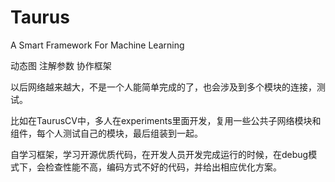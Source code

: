 # Taurus
A Smart Framework For Machine Learning

动态图 注解参数 协作框架

以后网络越来越大，不是一个人能简单完成的了，也会涉及到多个模块的连接，测试。

比如在TaurusCV中，多人在experiments里面开发，复用一些公共子网络模块和组件，每个人测试自己的模块，最后组装到一起。

自学习框架，学习开源优质代码，在开发人员开发完成运行的时候，在debug模式下，会检查性能不高，编码方式不好的代码，并给出相应优化方案。